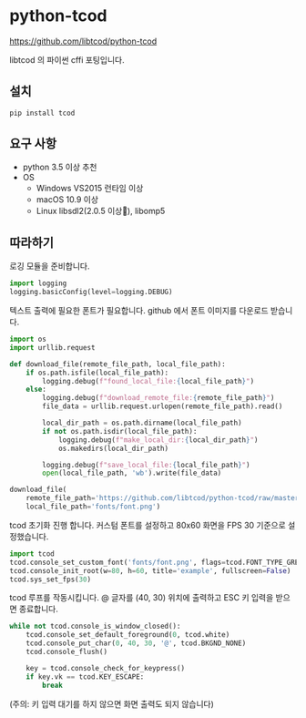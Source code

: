 # python-tcod

<https://github.com/libtcod/python-tcod>

libtcod 의 파이썬 cffi 포팅입니다.

## 설치

```bash
pip install tcod
```

## 요구 사항

* python 3.5 이상 추천
* OS
    * Windows VS2015 런타임 이상
    * macOS 10.9 이상
    * Linux libsdl2(2.0.5 이상), libomp5

## 따라하기

로깅 모듈을 준비합니다.

```python
import logging
logging.basicConfig(level=logging.DEBUG)
```

텍스트 출력에 필요한 폰트가 필요합니다. github 에서 폰트 이미지를 다운로드 받습니다.

```python
import os
import urllib.request

def download_file(remote_file_path, local_file_path):
    if os.path.isfile(local_file_path):
        logging.debug(f"found_local_file:{local_file_path}")
    else:
        logging.debug(f"download_remote_file:{remote_file_path}")
        file_data = urllib.request.urlopen(remote_file_path).read()

        local_dir_path = os.path.dirname(local_file_path)
        if not os.path.isdir(local_file_path):
            logging.debug(f"make_local_dir:{local_dir_path}")
            os.makedirs(local_dir_path)

        logging.debug(f"save_local_file:{local_file_path}")
        open(local_file_path, 'wb').write(file_data)

download_file(
    remote_file_path='https://github.com/libtcod/python-tcod/raw/master/fonts/libtcod/arial10x10.png',
    local_file_path='fonts/font.png')
```

tcod 초기화 진행 합니다. 커스텀 폰트를 설정하고 80x60 화면을 FPS 30 기준으로 설정했습니다.

```python
import tcod
tcod.console_set_custom_font('fonts/font.png', flags=tcod.FONT_TYPE_GREYSCALE|tcod.FONT_LAYOUT_TCOD)
tcod.console_init_root(w=80, h=60, title='example', fullscreen=False)
tcod.sys_set_fps(30)
```

tcod 루프를 작동시킵니다. @ 글자를 (40, 30) 위치에 출력하고 ESC 키 입력을 받으면 종료합니다. 

```python
while not tcod.console_is_window_closed():
    tcod.console_set_default_foreground(0, tcod.white)
    tcod.console_put_char(0, 40, 30, '@', tcod.BKGND_NONE)
    tcod.console_flush()

    key = tcod.console_check_for_keypress()
    if key.vk == tcod.KEY_ESCAPE:
        break
```

(주의: 키 입력 대기를 하지 않으면 화면 출력도 되지 않습니다)
